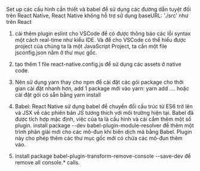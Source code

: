 Set up các cấu hình cần thiết và babel để sử dụng các đường dẫn tuyệt đối trên React Native, React Native không hỗ trợ sử dụng baseURL: './src' như trên React

 1. cài thêm plugin eslint cho VSCode để có được thông báo các lỗi syntax một cách real-time như kiểu IDE. Và để cho VSCode có thể hiểu được project của chúng ta là một JavaScript Project, ta cần một file jsconfig.json nằm ở thư mục gốc.

 2. tạo thêm 1 file react-native.config.js để sử dụng các assets ở native code.

 3. Nên sử dụng yarn thay cho npm để cài đặt các gói package cho thời gian cài đặt nhanh hơn, add 1 package mới vào yarn: yarn add .... hoặc cài đặt gói có sẵn bằng yarn install

 4. Babel: React Native sử dụng babel để chuyển đổi cấu trúc từ ES6 trở lên và JSX về các phiên bản JS tương thích với môi trường hiện tại. Babel đã được tích hợp mặc định, việc của ta là cấu hình và cài cắm thêm một số plugin.
 install package --dev babel-plugin-module-resolver để thêm một trình phân giải mới cho các mô-đun khi biên dịch mã bằng Babel. Plugin này cho phép thêm các thư mục gốc mới có chứa các mô-đun thêm vào. 

 5. install package babel-plugin-transform-remove-console --save-dev để remove all console.* calls.
